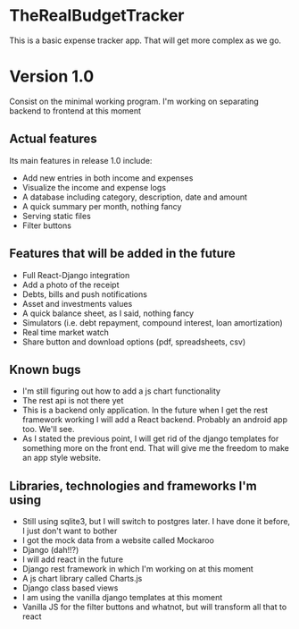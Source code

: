 # TheRealBudgetTracker



This is a basic expense tracker app. That will get more complex as we go.


# Version 1.0
Consist on the minimal working program. I'm working on separating backend to frontend at this moment

## Actual features
Its main features in release 1.0 include:

- Add new entries in both income and expenses
- Visualize the income and expense logs
- A database including category, description, date and amount
- A quick summary per month, nothing fancy
- Serving static files
- Filter buttons


## Features that will be added in the future
- Full React-Django integration
- Add a photo of the receipt 
- Debts, bills and push notifications
- Asset  and investments values
- A quick balance sheet, as I said, nothing fancy
- Simulators (i.e. debt repayment, compound interest, loan amortization)
- Real time market watch
- Share button and download options (pdf, spreadsheets, csv)


## Known bugs

- I'm still figuring out how to add a js chart functionality
- The rest api is not there yet
- This is a backend only application. In the future when I get the rest framework working I will add a React backend. Probably an android app too. We'll see.
- As I stated the previous point, I will get rid of the django templates for something more on the front end. That will give me the freedom to make an app style website.

## Libraries, technologies and frameworks I'm using

- Still using sqlite3, but I will switch to postgres later. I have done it before, I just don't want to bother
- I got the mock data from a website called Mockaroo
- Django (dah!!?)
- I will add react in the future
- Django rest framework in which I'm working on at this moment
- A js chart library called Charts.js
- Django class based views
- I am using the vanilla django templates at this moment
- Vanilla JS for the filter buttons and whatnot, but will transform all that to react
